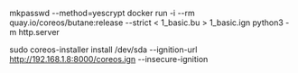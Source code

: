 
mkpasswd --method=yescrypt
docker run -i --rm quay.io/coreos/butane:release --strict < 1_basic.bu > 1_basic.ign
python3 -m http.server

sudo coreos-installer install /dev/sda --ignition-url http://192.168.1.8:8000/coreos.ign --insecure-ignition